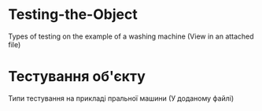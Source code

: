 # Testing-the-Object
Types of testing on the example of a washing machine
(View in an attached file)
#
# Тестування об'єкту
Типи тестування на прикладі пральної машини
(У доданому файлі)

